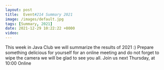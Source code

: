 ```yaml
---
layout: post
title:  Event#214 Summary 2021
image: /images/default.jpg
tags: [Summary, 2021]
date: 2021-12-29 10:22:22 +0000
video: 
---
```


This week in Java Club we will summarize the results of 2021 :) Prepare something delicious for yourself for an online meeting and do not forget to wipe the camera we will be glad to see you all.
Join us next Thursday, at 10:00 Online
